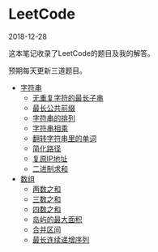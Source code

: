 # LeetCode
2018-12-28

这本笔记收录了LeetCode的题目及我的解答。

预期每天更新三道题目。

* [字符串](string/README.md)
    * [无重复字符的最长子串](string/1.md)
    * [最长公共前缀](string/2.md)
    * [字符串的排列](string/3.md)
    * [字符串相乘](string/4.md)
    * [翻转字符串里的单词](string/5.md)
    * [简化路径](string/6.md)
    * [复原IP地址](string/7.md)
    * [二进制求和](string/8.md)
* [数组](array/README.md)
    * [两数之和](array/1.md)
    * [三数之和](array/2.md)
    * [四数之和](array/3.md)
    * [岛屿的最大面积](array/4.md)
    * [合并区间](array/5.md)
    * [最长连续递增序列](array/6.md)
